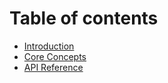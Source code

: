 # Table of contents

* [Introduction](README.md)
* [Core Concepts](core-concepts.md)
* [API Reference](api-reference.md)

